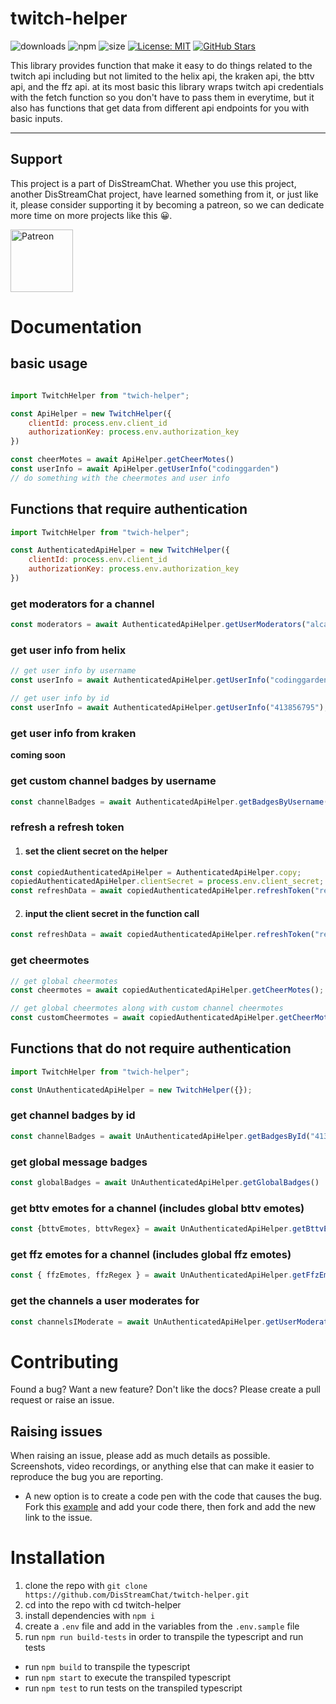 # twitch-helper
![downloads](https://img.shields.io/npm/dw/twitch-helper) ![npm](https://badge.fury.io/js/twitch-helper.png) ![size](https://img.shields.io/bundlephobia/min/twitch-helper) [![License: MIT](https://img.shields.io/badge/License-MIT-yellow.svg)](https://opensource.org/licenses/MIT) [![GitHub Stars](https://img.shields.io/github/stars/disstreamchat/twitch-helper.svg)](https://github.com/IgorAntun/node-chat/stargazers)

This library provides function that make it easy to do things related to the twitch api including but not limited to the helix api, the kraken api, the bttv api, and the ffz api.
at its most basic this library wraps twitch api credentials with the fetch function so you don't have to pass them in everytime, but it also has functions that get data from different api endpoints for you with basic inputs.

---
## Support

This project is a part of DisStreamChat. Whether you use this project, another DisStreamChat project, have learned something from it, or just like it, please consider supporting it by becoming a patreon, so we can dedicate more time on more projects like this 😀.

<a href="https://www.patreon.com/disstreamchat?fan_landing=true" target="_blank"><img src="https://cdn.discordapp.com/attachments/727356806552092675/754198973027319868/Digital-Patreon-Wordmark_FieryCoral.png" alt="Patreon" style="height: auto !important;width: 100px !important;" ></a>

# Documentation

## basic usage

```js

import TwitchHelper from "twich-helper";

const ApiHelper = new TwitchHelper({
    clientId: process.env.client_id
    authorizationKey: process.env.authorization_key
})

const cheerMotes = await ApiHelper.getCheerMotes()
const userInfo = await ApiHelper.getUserInfo("codinggarden")
// do something with the cheermotes and user info

```

## Functions that require authentication

```js
import TwitchHelper from "twich-helper";

const AuthenticatedApiHelper = new TwitchHelper({
    clientId: process.env.client_id
    authorizationKey: process.env.authorization_key
})
```

### get moderators for a channel

```js
const moderators = await AuthenticatedApiHelper.getUserModerators("alca")
```

### get user info from helix

```js
// get user info by username
const userInfo = await AuthenticatedApiHelper.getUserInfo("codinggarden");

// get user info by id
const userInfo = await AuthenticatedApiHelper.getUserInfo("413856795");
```

### get user info from kraken

**coming soon**

### get custom channel badges by username

```js
const channelBadges = await AuthenticatedApiHelper.getBadgesByUsername("instafluff");
```

### refresh a refresh token

1. #### set the client secret on the helper

```js
const copiedAuthenticatedApiHelper = AuthenticatedApiHelper.copy;
copiedAuthenticatedApiHelper.clientSecret = process.env.client_secret;
const refreshData = await copiedAuthenticatedApiHelper.refreshToken("refresh token");
```

2. #### input the client secret in the function call

```js
const refreshData = await copiedAuthenticatedApiHelper.refreshToken("refresh token", process.env.client_secret);
```

### get cheermotes

```js
// get global cheermotes
const cheermotes = await copiedAuthenticatedApiHelper.getCheerMotes();

// get global cheermotes along with custom channel cheermotes
const customCheermotes = await copiedAuthenticatedApiHelper.getCheerMotes("413856795");
```

## Functions that do not require authentication

```js
import TwitchHelper from "twich-helper";

const UnAuthenticatedApiHelper = new TwitchHelper({});
```
### get channel badges by id
```js
const channelBadges = await UnAuthenticatedApiHelper.getBadgesById("413856795");
```

### get global message badges
```js
const globalBadges = await UnAuthenticatedApiHelper.getGlobalBadges()
```

### get bttv emotes for a channel (includes global bttv emotes)
```js
const {bttvEmotes, bttvRegex} = await UnAuthenticatedApiHelper.getBttvEmotes("codinggarden")
```

### get ffz emotes for a channel (includes global ffz emotes)
```js
const { ffzEmotes, ffzRegex } = await UnAuthenticatedApiHelper.getFfzEmotes("codinggarden")
```

### get the channels a user moderates for
```js
const channelsIModerate = await UnAuthenticatedApiHelper.getUserModerationChannels("dav1dsnyder404")
```

# Contributing

Found a bug? Want a new feature? Don't like the docs? Please create a pull request or raise an issue.

## Raising issues

When raising an issue, please add as much details as possible. Screenshots, video recordings, or anything else that can make it easier to reproduce the bug you are reporting.

-   A new option is to create a code pen with the code that causes the bug. Fork this [example](https://www.webpackbin.com/bins/-Kxr6IEf5zXSQvGCgKBR) and add your code there, then fork and add the new link to the issue.


# Installation

1. clone the repo with `git clone https://github.com/DisStreamChat/twitch-helper.git`
2. cd into the repo with cd twitch-helper
3. install dependencies with `npm i`
4. create a `.env` file and add in the variables from the `.env.sample` file
5. run `npm run build-tests` in order to transpile the typescript and run tests

-   run `npm build` to transpile the typescript
-   run `npm start` to execute the transpiled typescript
-   run `npm test` to run tests on the transpiled typescript
